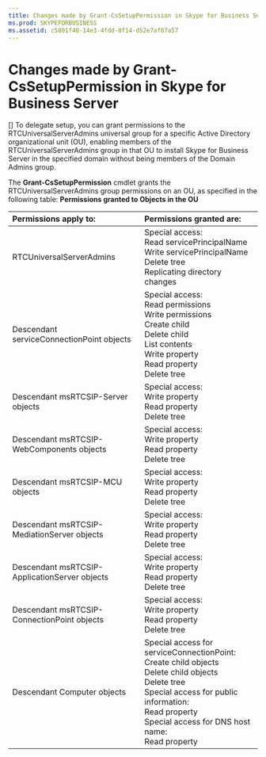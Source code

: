 ```yaml
---
title: Changes made by Grant-CsSetupPermission in Skype for Business Server
ms.prod: SKYPEFORBUSINESS
ms.assetid: c5801f48-14e3-4fdd-8f14-d52e7af07a57
---
```



# Changes made by Grant-CsSetupPermission in Skype for Business Server
[]
To delegate setup, you can grant permissions to the RTCUniversalServerAdmins universal group for a specific Active Directory organizational unit (OU), enabling members of the RTCUniversalServerAdmins group in that OU to install Skype for Business Server in the specified domain without being members of the Domain Admins group. 
  
    
    

The **Grant-CsSetupPermission** cmdlet grants the RTCUniversalServerAdmins group permissions on an OU, as specified in the following table:
**Permissions granted to Objects in the OU**


|**Permissions apply to:**|**Permissions granted are:**|
|:-----|:-----|
|RTCUniversalServerAdmins  <br/> | Special access: <br/>  Read servicePrincipalName <br/>  Write servicePrincipalName <br/>  Delete tree <br/>  Replicating directory changes <br/> |
|Descendant serviceConnectionPoint objects  <br/> | Special access: <br/>  Read permissions <br/>  Write permissions <br/>  Create child <br/>  Delete child <br/>  List contents <br/>  Write property <br/>  Read property <br/>  Delete tree <br/> |
|Descendant msRTCSIP-Server objects  <br/> | Special access: <br/>  Write property <br/>  Read property <br/>  Delete tree <br/> |
|Descendant msRTCSIP-WebComponents objects  <br/> | Special access: <br/>  Write property <br/>  Read property <br/>  Delete tree <br/> |
|Descendant msRTCSIP-MCU objects  <br/> | Special access: <br/>  Write property <br/>  Read property <br/>  Delete tree <br/> |
|Descendant msRTCSIP-MediationServer objects  <br/> | Special access: <br/>  Write property <br/>  Read property <br/>  Delete tree <br/> |
|Descendant msRTCSIP-ApplicationServer objects  <br/> | Special access: <br/>  Write property <br/>  Read property <br/>  Delete tree <br/> |
|Descendant msRTCSIP-ConnectionPoint objects  <br/> | Special access: <br/>  Write property <br/>  Read property <br/>  Delete tree <br/> |
|Descendant Computer objects  <br/> | Special access for serviceConnectionPoint: <br/>  Create child objects <br/>  Delete child objects <br/>  Delete tree <br/>  Special access for public information: <br/>  Read property <br/>  Special access for DNS host name: <br/>  Read property <br/> |
   

